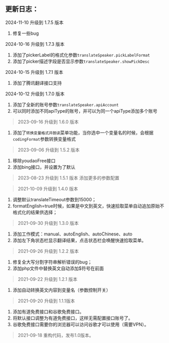 ## 更新日志：

2024-11-10 升级到 1.7.5 版本
1. 修复一些bug

2024-10-16 升级到 1.7.3 版本
1. 添加了pickerLabel的格式化参数`translateSpeaker.pickLabelFormat`
2. 添加了picker描述字段是否显示参数`translateSpeaker.showPickDesc`

2024-10-15 升级到 1.7.1 版本
1. 添加了腾讯翻译接口支持

2024-10-12 升级到 1.7.0 版本
1. 添加了全新的账号参数`translateSpeaker.apiAccount`
2. 可以同时添加不同apiType的账号，并可以为同一个apiType添加多个账号

> 2023-09-16 升级到 1.6.0 版本
1. 添加了`转换变量格式并朗读`菜单功能，当你选中一个变量名的时候，会根据
`codingFormat`参数转换变量格式


> 2023-09-06 升级到 1.5.2 版本
1. 移除youdaoFree接口
2. 添加bing接口，并设置为了默认


> 2023-08-23 升级到 1.5.1 版本
添加更多的参数配置

> 2021-10-09 升级到 1.4.0 版本
1. 调整默认translateTimeout参数到15000；
2. formatEnglish=true时候，如果是中文到英文，快速拾取菜单自动追加原始不格式化的结果供选择；

> 2021-09-30 升级到 1.3.0 版本
1. 添加工作模式：manual、autoEnglish、autoChinese、auto
2. 添加左下角状态栏显示翻译结果，点击状态栏会唤醒快速拾取菜单。

> 2021-09-26 升级到 1.2.2 版本
1. 修复全大写分割字符串解析错误的bug；
2. 添加php文件中替换英文自动添加$符号在前面

> 2021-09-22 升级到 1.2.1 版本
1. 添加自动转换英文内容到变量名（参数控制开关）

> 2021-09-20 升级到 1.1.1版本
1. 添加有道免费接口和谷歌免费接口。
2. 将默认接口调整为有道免费接口，这样无需配置接口账号了。
3. 谷歌免费接口需要你的浏览器可以访问谷歌才可以使用（需要VPN）。

> 2021-09-18 重构代码，发布1.0版本。